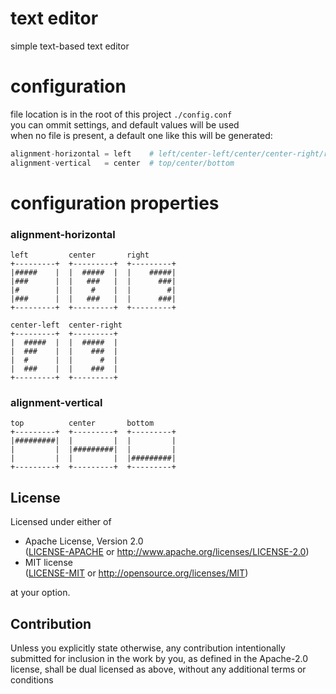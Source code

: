 <!-- text-editor/README.md -->

# text editor
simple text-based text editor

# configuration
file location is in the root of this project `./config.conf`  
you can ommit settings, and default values will be used  
when no file is present, a default one like this will be generated:
```py
alignment-horizontal = left    # left/center-left/center/center-right/right
alignment-vertical   = center  # top/center/bottom
```

# configuration properties
### alignment-horizontal
```
left         center       right
+---------+  +---------+  +---------+
|#####    |  |  #####  |  |    #####|
|###      |  |   ###   |  |      ###|
|#        |  |    #    |  |        #|
|###      |  |   ###   |  |      ###|
+---------+  +---------+  +---------+

center-left  center-right
+---------+  +---------+
|  #####  |  |  #####  |
|  ###    |  |    ###  |
|  #      |  |      #  |
|  ###    |  |    ###  |
+---------+  +---------+
```
### alignment-vertical
```
top          center       bottom
+---------+  +---------+  +---------+
|#########|  |         |  |         |
|         |  |#########|  |         |
|         |  |         |  |#########|
+---------+  +---------+  +---------+
```

## License
Licensed under either of
 * Apache License, Version 2.0  
   ([LICENSE-APACHE](LICENSE-APACHE) or http://www.apache.org/licenses/LICENSE-2.0)
 * MIT license  
   ([LICENSE-MIT](LICENSE-MIT) or http://opensource.org/licenses/MIT)

at your option.

## Contribution
Unless you explicitly state otherwise, any contribution intentionally submitted
for inclusion in the work by you, as defined in the Apache-2.0 license, shall be
dual licensed as above, without any additional terms or conditions

